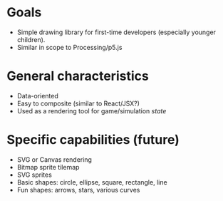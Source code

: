 # Goals
* Simple drawing library for first-time developers (especially younger children).
* Similar in scope to Processing/p5.js

# General characteristics
* Data-oriented 
* Easy to composite (similar to React/JSX?)
* Used as a rendering tool for game/simulation *state*

# Specific capabilities (future)
* SVG or Canvas rendering
* Bitmap sprite tilemap
* SVG sprites
* Basic shapes: circle, ellipse, square, rectangle, line
* Fun shapes: arrows, stars, various curves
